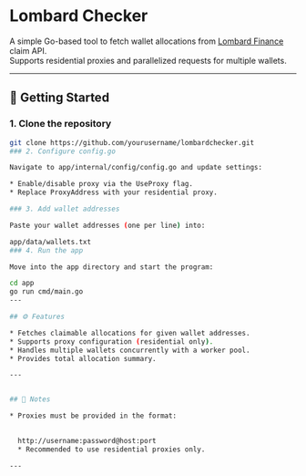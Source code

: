 # Lombard Checker

A simple Go-based tool to fetch wallet allocations from [Lombard Finance](https://lombard.finance) claim API.  
Supports residential proxies and parallelized requests for multiple wallets.  

---

## 🚀 Getting Started

### 1. Clone the repository
```bash
git clone https://github.com/yourusername/lombardchecker.git
### 2. Configure config.go

Navigate to app/internal/config/config.go and update settings:

* Enable/disable proxy via the UseProxy flag.
* Replace ProxyAddress with your residential proxy.

### 3. Add wallet addresses

Paste your wallet addresses (one per line) into:

app/data/wallets.txt
### 4. Run the app

Move into the app directory and start the program:

cd app
go run cmd/main.go
---

## ⚙️ Features

* Fetches claimable allocations for given wallet addresses.
* Supports proxy configuration (residential only).
* Handles multiple wallets concurrently with a worker pool.
* Provides total allocation summary.

---


## 📌 Notes

* Proxies must be provided in the format:

  
  http://username:password@host:port
  * Recommended to use residential proxies only.

---
